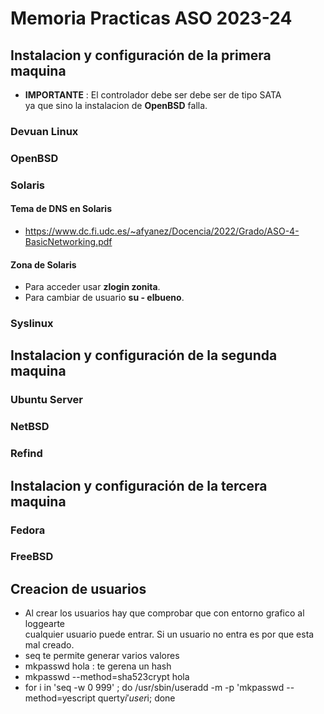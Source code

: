 # Memoria Practicas ASO 2023-24

## Instalacion y configuración de la primera maquina
- **IMPORTANTE** : El controlador debe ser debe ser de tipo SATA   
ya que sino la instalacion de **OpenBSD** falla.
### Devuan Linux
### OpenBSD 
### Solaris
#### Tema de DNS en Solaris
- https://www.dc.fi.udc.es/~afyanez/Docencia/2022/Grado/ASO-4-BasicNetworking.pdf
#### Zona de Solaris

- Para acceder usar **zlogin zonita**.
- Para cambiar de usuario **su - elbueno**.
### Syslinux
## Instalacion y configuración de la segunda maquina
### Ubuntu Server
### NetBSD
### Refind
## Instalacion y configuración de la tercera maquina
### Fedora
### FreeBSD

## Creacion de usuarios
- Al crear los usuarios hay que comprobar que con entorno grafico al loggearte  
  cualquier usuario puede   entrar. Si un usuario no entra es por que esta mal creado.
- seq te permite generar varios valores 
- mkpasswd hola : te gerena un hash
- mkpasswd --method=sha523crypt hola
- for i in 'seq -w 0 999' ; do /usr/sbin/useradd -m -p 'mkpasswd --method=yescript querty$i' user$i; done

 






